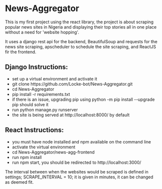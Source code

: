 # News-Aggregator
This is my first project using the react library, the project is about scraping popular news sites in Nigeria and displaying their top stories all in one place without a need for 'website hopping'.

It uses a django rest api for the backend, BeautifulSoup and requests for the news site scraping, apscheduler to schedule the site scraping, and ReactJS fir the frontend.


<h2>Django Instructions:</h2>
<ul>
    <li>set up a virtual environment and activate it</li>
    <li>git clone https://github.com/Locke-bot/News-Aggregator.git</li>
    <li>cd News-Aggregator</li>
    <li>pip install -r requirements.txt</li>
    <li>if there is an issue, upgrading pip using python -m pip install --upgrade pip should solve it</li>
    <li>run python manage.py runserver</li>
    <li>the site is being served at http://localhost:8000/ by default</li>
</ul>

<h2>React Instructions:</h2>
<ul>
    <li>you must have node installed and npm available on the command line</li>
    <li>activate the virtual environment</li>
    <li>cd News-Aggregator/news-agg-frontend</li>
    <li>run npm install</li>
    <li>run npm start, you should be redirected to http://localhost:3000/</li>
</ul>


The interval between when the websites would be scraped is defined in settings;
SCRAPE_INTERVAL = 10; it is given in minutes, it can be changed as deemed fit.

